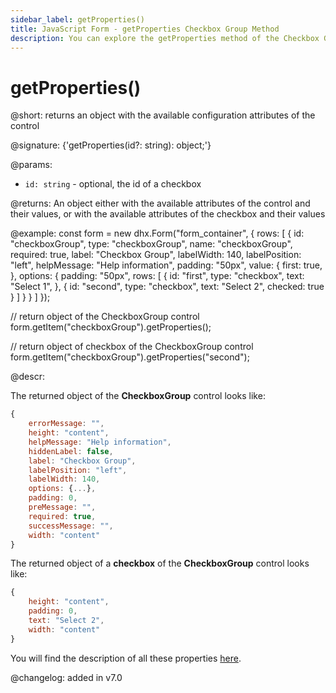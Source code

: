 ```yaml
---
sidebar_label: getProperties()
title: JavaScript Form - getProperties Checkbox Group Method 
description: You can explore the getProperties method of the Checkbox Group control of Form in the documentation of the DHTMLX JavaScript UI library. Browse developer guides and API reference, try out code examples and live demos, and download a free 30-day evaluation version of DHTMLX Suite.
---
```


# getProperties()

@short: returns an object with the available configuration attributes of the control

@signature: {'getProperties(id?: string): object;'}

@params:
- `id: string` - optional, the id of a checkbox

@returns:
An object either with the available attributes of the control and their values, or with the available attributes of the checkbox and their values

@example:
const form = new dhx.Form("form_container", { 
    rows: [
        {
            id: "checkboxGroup",
            type: "checkboxGroup",
            name: "checkboxGroup",
            required: true,
            label: "Checkbox Group",
            labelWidth: 140,
            labelPosition: "left",
            helpMessage: "Help information",
            padding: "50px",
            value: {
                first: true,
            },
            options: {
                padding: "50px",
                rows: [
                    {
                        id: "first",
                        type: "checkbox",
                        text: "Select 1",
                    },
                    {
                        id: "second",
                        type: "checkbox",
                        text: "Select 2",
                        checked: true
                    }
                ]
            }
        }
     ]
});

// return object of the CheckboxGroup control 
form.getItem("checkboxGroup").getProperties();

// return object of checkbox of the CheckboxGroup control 
form.getItem("checkboxGroup").getProperties("second");

@descr:

The returned object of the **CheckboxGroup** control looks like:

~~~js
{
	errorMessage: "",
	height: "content",
	helpMessage: "Help information",
	hiddenLabel: false,
	label: "Checkbox Group",
	labelPosition: "left",
	labelWidth: 140,
	options: {...},
	padding: 0,
	preMessage: "",
	required: true,
	successMessage: "",
	width: "content"
}
~~~

The returned object of a **checkbox** of the **CheckboxGroup** control looks like:

~~~js
{
	height: "content",
	padding: 0,
	text: "Select 2",
	width: "content"
}
~~~

You will find the description of all these properties [here](form/api/checkbox_group/api_checkboxgroup_properties.md).

@changelog: added in v7.0

